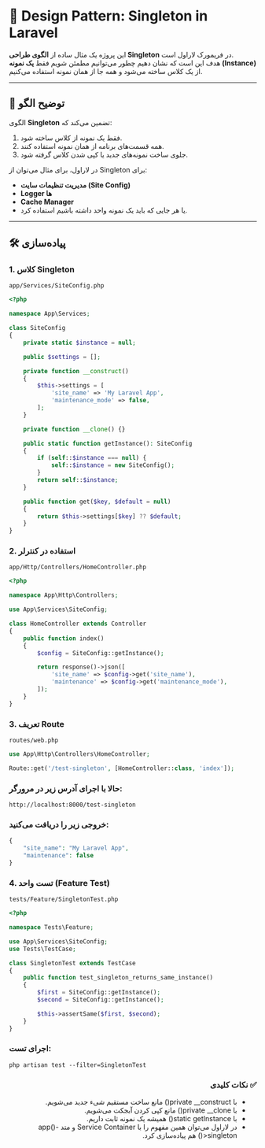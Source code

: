 # 🧩 Design Pattern: Singleton in Laravel

این پروژه یک مثال ساده از **الگوی طراحی Singleton** در فریمورک لاراول است.  
هدف این است که نشان دهیم چطور می‌توانیم مطمئن شویم فقط **یک نمونه (Instance)** از یک کلاس ساخته می‌شود و همه جا از همان نمونه استفاده می‌کنیم.

---

## 📖 توضیح الگو
الگوی **Singleton** تضمین می‌کند که:
1. فقط یک نمونه از کلاس ساخته شود.
2. همه قسمت‌های برنامه از همان نمونه استفاده کنند.
3. جلوی ساخت نمونه‌های جدید یا کپی شدن کلاس گرفته شود.

در لاراول، برای مثال می‌توان از Singleton برای:
- **مدیریت تنظیمات سایت (Site Config)**
- **Logger ها**
- **Cache Manager**
- یا هر جایی که باید یک نمونه واحد داشته باشیم استفاده کرد.

---

## 🛠️ پیاده‌سازی

### 1. کلاس Singleton

`app/Services/SiteConfig.php`

```php
<?php

namespace App\Services;

class SiteConfig
{
    private static $instance = null;

    public $settings = [];

    private function __construct()
    {
        $this->settings = [
            'site_name' => 'My Laravel App',
            'maintenance_mode' => false,
        ];
    }

    private function __clone() {}

    public static function getInstance(): SiteConfig
    {
        if (self::$instance === null) {
            self::$instance = new SiteConfig();
        }
        return self::$instance;
    }

    public function get($key, $default = null)
    {
        return $this->settings[$key] ?? $default;
    }
}
```


### 2. استفاده در کنترلر

`app/Http/Controllers/HomeController.php`

```php
<?php

namespace App\Http\Controllers;

use App\Services\SiteConfig;

class HomeController extends Controller
{
    public function index()
    {
        $config = SiteConfig::getInstance();

        return response()->json([
            'site_name' => $config->get('site_name'),
            'maintenance' => $config->get('maintenance_mode'),
        ]);
    }
}
```


### 3. تعریف Route
`routes/web.php`

```php
use App\Http\Controllers\HomeController;

Route::get('/test-singleton', [HomeController::class, 'index']);
```


### حالا با اجرای آدرس زیر در مرورگر:
`http://localhost:8000/test-singleton`



### خروجی زیر را دریافت می‌کنید:
```php
{
    "site_name": "My Laravel App",
    "maintenance": false
}
```


###  4. تست واحد (Feature Test)

`tests/Feature/SingletonTest.php`

```php
<?php

namespace Tests\Feature;

use App\Services\SiteConfig;
use Tests\TestCase;

class SingletonTest extends TestCase
{
    public function test_singleton_returns_same_instance()
    {
        $first = SiteConfig::getInstance();
        $second = SiteConfig::getInstance();

        $this->assertSame($first, $second);
    }
}
```

###  اجرای تست:
`php artisan test --filter=SingletonTest`


<div dir="rtl">

###  ✅ نکات کلیدی
- با private __construct() مانع ساخت مستقیم شیء جدید می‌شویم.
- با private __clone() مانع کپی کردن آبجکت می‌شویم.
- با static getInstance() همیشه یک نمونه ثابت داریم.
- در لاراول می‌توان همین مفهوم را با Service Container و متد app()->singleton() هم پیاده‌سازی کرد.
</div>
